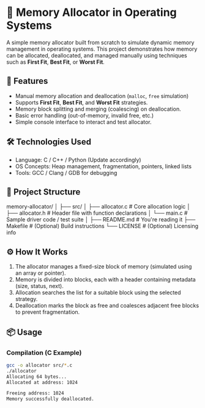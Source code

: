 # 🧠 Memory Allocator in Operating Systems

A simple memory allocator built from scratch to simulate dynamic memory management in operating systems. This project demonstrates how memory can be allocated, deallocated, and managed manually using techniques such as **First Fit**, **Best Fit**, or **Worst Fit**.

## 🚀 Features

- Manual memory allocation and deallocation (`malloc`, `free` simulation)
- Supports **First Fit**, **Best Fit**, and **Worst Fit** strategies.
- Memory block splitting and merging (coalescing) on deallocation.
- Basic error handling (out-of-memory, invalid free, etc.)
- Simple console interface to interact and test allocator.

## 🛠️ Technologies Used

- Language: C / C++ / Python (Update accordingly)
- OS Concepts: Heap management, fragmentation, pointers, linked lists
- Tools: GCC / Clang / GDB for debugging

## 📁 Project Structure
memory-allocator/
│
├── src/
│ ├── allocator.c # Core allocation logic
│ ├── allocator.h # Header file with function declarations
│ └── main.c # Sample driver code / test suite
│
├── README.md # You're reading it
├── Makefile # (Optional) Build instructions
└── LICENSE # (Optional) Licensing info

## ⚙️ How It Works

1. The allocator manages a fixed-size block of memory (simulated using an array or pointer).
2. Memory is divided into blocks, each with a header containing metadata (size, status, next).
3. Allocation searches the list for a suitable block using the selected strategy.
4. Deallocation marks the block as free and coalesces adjacent free blocks to prevent fragmentation.

## 📦 Usage

### Compilation (C Example)

```bash
gcc -o allocator src/*.c
./allocator
Allocating 64 bytes...
Allocated at address: 1024

Freeing address: 1024
Memory successfully deallocated.




